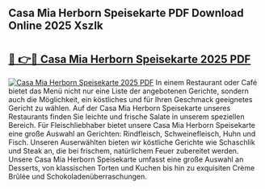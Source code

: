 ## Casa Mia Herborn Speisekarte PDF Download Online 2025 XszIk

# <h2><a href="http://gcd4px.nevu.top/?p=Casa+Mia+Herborn+Speisekarte">🔗 👉🔴 Casa Mia Herborn Speisekarte 2025 PDF</a></h2>

[![Casa Mia Herborn Speisekarte 2025 PDF](https://i.imgur.com/dBaPXMq.png)](http://gcd4px.nevu.top/?p=Casa+Mia+Herborn+Speisekarte)
In einem Restaurant oder Café bietet das Menü nicht nur eine Liste der angebotenen Gerichte, sondern auch die Möglichkeit, ein köstliches und für Ihren Geschmack geeignetes Gericht zu wählen. Auf der Casa Mia Herborn Speisekarte unseres Restaurants finden Sie leichte und frische Salate in unserem speziellen Bereich. Für Fleischliebhaber bietet unsere Casa Mia Herborn Speisekarte eine große Auswahl an Gerichten: Rindfleisch, Schweinefleisch, Huhn und Fisch. Unseren Auserwählten bieten wir köstliche Gerichte wie Schaschlik und Steak an, die bei frischem, natürlichem Feuer zubereitet werden. Unsere Casa Mia Herborn Speisekarte umfasst eine große Auswahl an Desserts, von klassischen Torten und Kuchen bis hin zu exquisiten Crème Brûlée und Schokoladenüberraschungen.
